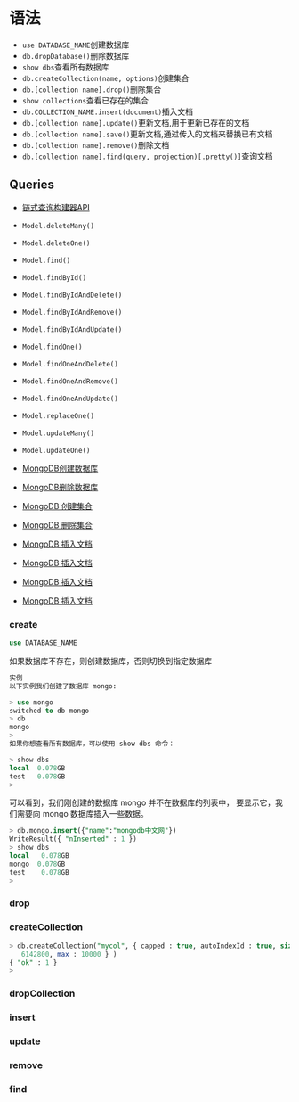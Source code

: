# 语法

- `use DATABASE_NAME`创建数据库
- `db.dropDatabase()`删除数据库
- `show dbs`查看所有数据库
- `db.createCollection(name, options)`创建集合
- `db.[collection name].drop()`删除集合
- `show collections`查看已存在的集合
- `db.COLLECTION_NAME.insert(document)`插入文档
- `db.[collection name].update()`更新文档,用于更新已存在的文档
- `db.[collection name].save()`更新文档,通过传入的文档来替换已有文档
- `db.[collection name].remove()`删除文档
- `db.[collection name].find(query, projection)[.pretty()]`查询文档

## Queries
- [链式查询构建器API](https://mongoosejs.com/docs/queries.html)
- `Model.deleteMany()`
- `Model.deleteOne()`
- `Model.find()`
- `Model.findById()`
- `Model.findByIdAndDelete()`
- `Model.findByIdAndRemove()`
- `Model.findByIdAndUpdate()`
- `Model.findOne()`
- `Model.findOneAndDelete()`
- `Model.findOneAndRemove()`
- `Model.findOneAndUpdate()`
- `Model.replaceOne()`
- `Model.updateMany()`
- `Model.updateOne()`

- [MongoDB创建数据库](#create)
- [MongoDB删除数据库](#drop)
- [MongoDB 创建集合](#createCollection)
- [MongoDB 删除集合](#dropCollection)
- [MongoDB 插入文档](#insert)
- [MongoDB 插入文档](#update)
- [MongoDB 插入文档](#remove)
- [MongoDB 插入文档](#find)
### create

```sql
use DATABASE_NAME
```
如果数据库不存在，则创建数据库，否则切换到指定数据库

```sql
实例
以下实例我们创建了数据库 mongo:

> use mongo  
switched to db mongo  
> db 
mongo 
>   
如果你想查看所有数据库，可以使用 show dbs 命令：

> show dbs  
local  0.078GB  
test   0.078GB  
>
```
  
可以看到，我们刚创建的数据库 mongo 并不在数据库的列表中， 要显示它，我们需要向 mongo 数据库插入一些数据。


```sql
> db.mongo.insert({"name":"mongodb中文网"})
WriteResult({ "nInserted" : 1 })  
> show dbs  
local   0.078GB  
mongo  0.078GB 
test    0.078GB  
>
```


### drop

### createCollection
```sql
> db.createCollection("mycol", { capped : true, autoIndexId : true, size : 
   6142800, max : 10000 } )
{ "ok" : 1 }
>
```

### dropCollection

### insert

### update

### remove

### find